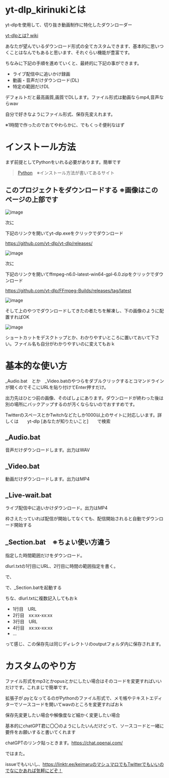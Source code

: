 # yt-dlp_kirinukiとは

yt-dlpを使用して、切り抜き動画制作に特化したダウンローダー

[yt-dlpとは? wiki](https://wiki.archlinux.jp/index.php/Yt-dlp#:~:text=yt%2Ddlp%E3%81%AF%E3%80%811000%E4%BB%A5%E4%B8%8A,%E3%81%A7%E3%81%8D%E3%82%8B%E3%82%B3%E3%83%9E%E3%83%B3%E3%83%89%E3%83%A9%E3%82%A4%E3%83%B3%E3%83%97%E3%83%AD%E3%82%B0%E3%83%A9%E3%83%A0%E3%81%A7%E3%81%99%E3%80%82)

あなたが望んでいるダウンロード形式の全てカスタムできます、基本的に思いつくことはなんでもあると思います、それぐらい機能が豊富です。

ちなみに下記の手順を進めていくと、最終的に下記の事ができます。

- ライブ配信中に追いかけ録画
- 動画・音声だけダウンロード(DL)
- 特定の範囲だけDL


デフォルトだと最高画質,画質でDLします。ファイル形式は動画ならmp4,音声ならwav

自分で好きなようにファイル形式、保存先変えれます。

※1時間で作ったのでおてやわらかに、でもくっそ便利なはず

# インストール方法

まず前提としてPythonをいれる必要があります。簡単です

> [Python](https://prog-8.com/docs/python-env-win)　※インストール方法が書いてあるサイト

## このプロジェクトをダウンロードする ※画像はこのページの上部です

![image](https://github.com/keimaruO/kirinuki_dl/assets/91080250/9f4d7d1e-f629-4af1-bf0a-692569d5f8b1)


次に

下記のリンクを開いてyt-dlp.exeをクリックでダウンロード

https://github.com/yt-dlp/yt-dlp/releases/

![image](https://github.com/keimaruO/kirinuki_dl/assets/91080250/ae976dc8-d68e-4b9d-89c4-5cf838cf5eda)


次に

下記のリンクを開いてffmpeg-n6.0-latest-win64-gpl-6.0.zipをクリックでダウンロード

https://github.com/yt-dlp/FFmpeg-Builds/releases/tag/latest

![image](https://github.com/keimaruO/kirinuki_dl/assets/91080250/5c309489-25c6-45f7-93f1-f0d8c36489dc)


そして上のやつでダウンロードしてきたの者たちを解凍し、下の画像のように配置すればOK

![image](https://github.com/keimaruO/kirinuki_dl/assets/91080250/0dc46007-870b-4394-a069-a5e2a13df082)



ショートカットをデスクトップとか、わかりやすいところに置いておいて下さい。ファイル名も自分がわかりやすいのに変えてもおｋ

# 基本的な使い方

_Audio.bat　とか　_Video.batのやつらをダブルクリックするとコマンドラインが開くのでそこにURLを貼り付けてEnter押すだけ。

出力先はひとつ前の画像、そのばしょにあります。ダウンロードが終わった後は別の場所にバックアップするのが汚くならないのでおすすめです。

TwitterのスペースとかTwitchなどたしか1000以上のサイトに対応しいます。詳しくは　　yt-dlp  [あなたが知りたいこと]　　で検索　



## _Audio.bat

音声だけダウンロードします。出力はWAV

## _Video.bat

動画だけダウンロードします。出力はMP4

## _Live-wait.bat

ライブ配信中に追いかけダウンロード。出力はMP4

枠さえたっていれば配信が開始してなくても、配信開始されると自動でダウンロード開始する

## _Section.bat　※ちょい使い方違う

指定した時間範囲だけをダウンロード。

dlurl.txtの1行目にURL、2行目に時間の範囲指定を書く。

で、

で、_Section.batを起動する

ちな、dlurl.txtに複数記入してもおｋ

- 1行目　URL
- 2行目　xx:xx-xx:xx
- 3行目　URL
- 4行目　xx:xx-xx:xx
- ...

って感じ、この保存先は同じディレクトリのoutputフォルダ内に保存されます。

# カスタムのやり方

ファイル形式をmp3とかopusとかにしたい場合はそのコードを変更すればいいだけです。これまじで簡単です。

拡張子が.pyとなってるのがPythonのファイル形式で、メモ帳やテキストエディターでソースコードを開いてwavのところを変更すればおｋ

保存先変更したい場合や解像度など細かく変更したい場合

基本的にchatGPT君に〇〇のようにしたいんだけどって、ソースコードと一緒に要件をお願いすると書いてくれます

chatGPTのリンク貼っときます。https://chat.openai.com/

ではまた。

issueでもいいし、https://linktr.ee/keimaruのマシュマロでもTwitterでもいいのでなにかあれば気軽にどぞ！
